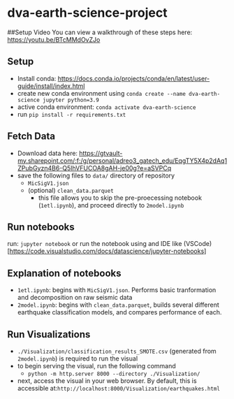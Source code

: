 # dva-earth-science-project

##Setup Video
You can view a walkthrough of these steps here: https://youtu.be/BTcMMdOvZJo

## Setup
- Install conda: https://docs.conda.io/projects/conda/en/latest/user-guide/install/index.html
- create new conda environment using `conda create --name dva-earth-science jupyter python=3.9`
- active conda environment: `conda activate dva-earth-science`
- run `pip install -r requirements.txt`

## Fetch Data

- Download data here: https://gtvault-my.sharepoint.com/:f:/g/personal/adreo3_gatech_edu/EqgTY5X4p2dAq1ZPubGyzn4B6-Q5IhVFUCOA8gAH-je00g?e=aSVPCq
- save the following files to `data/` directory of repository
  - `MicSigV1.json`
  - (optional) `clean_data.parquet`
    - this file allows you to skip the pre-proecessing notebook (`1etl.ipynb`), and proceed directly to `2model.ipynb`

## Run notebooks
run: `jupyter notebook` or run the notebook using and IDE like (VSCode)[https://code.visualstudio.com/docs/datascience/jupyter-notebooks]

## Explanation of notebooks

- `1etl.ipynb`: begins with `MicSigV1.json`. Performs basic tranformation and decomposition on raw seismic data
- `2model.ipynb`: begins with `clean_data.parquet`, builds several different earthquake classification models, and compares performance of each.

## Run Visualizations
- `./Visualization/classification_results_SMOTE.csv` (generated from `2model.ipynb`) is required to run the visual
- to begin serving the visual, run the following command
  -  `python -m http.server 8000 --directory ./Visualization/`
- next, access the visual in your web browser. By default, this is accessible at:`http://localhost:8000/Visualization/earthquakes.html`